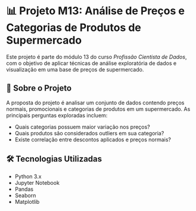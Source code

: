 # 📊 Projeto M13: Análise de Preços e Categorias de Produtos de Supermercado

Este projeto é parte do módulo 13 do curso *Profissão Cientista de Dados*, com o objetivo de aplicar técnicas de análise exploratória de dados e visualização em uma base de preços de supermercado.

## 🧾 Sobre o Projeto

A proposta do projeto é analisar um conjunto de dados contendo preços normais, promocionais e categorias de produtos em um supermercado. As principais perguntas exploradas incluem:

- Quais categorias possuem maior variação nos preços?
- Quais produtos são considerados outliers em sua categoria?
- Existe correlação entre descontos aplicados e preços normais?

## 🛠 Tecnologias Utilizadas

- Python 3.x
- Jupyter Notebook
- Pandas
- Seaborn
- Matplotlib
